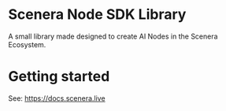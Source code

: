 # Scenera Node SDK Library

A small library made designed to create AI Nodes in the Scenera Ecosystem.
# Getting started

See: https://docs.scenera.live